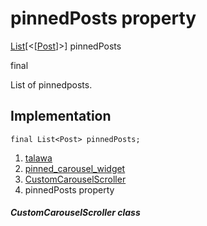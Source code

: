 
<div>

# pinnedPosts property

</div>


[List](https://api.flutter.dev/flutter/dart-core/List-class.html)[\<[[Post](../../models_post_post_model/Post-class.html)]\>]
pinnedPosts


final




List of pinnedposts.



## Implementation

``` language-dart
final List<Post> pinnedPosts;
```







1.  [talawa](../../index.html)
2.  [pinned_carousel_widget](../../widgets_pinned_carousel_widget/)
3.  [CustomCarouselScroller](../../widgets_pinned_carousel_widget/CustomCarouselScroller-class.html)
4.  pinnedPosts property

##### CustomCarouselScroller class







